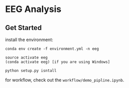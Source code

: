# EEG Analysis

## Get Started
install the environment:
```
conda env create -f environment.yml -n eeg

source activate eeg
(conda activate eeg) [if you are using Windows]

python setup.py isntall
```

for workflow, check out the `workflow/demo_pipline.ipynb`.
